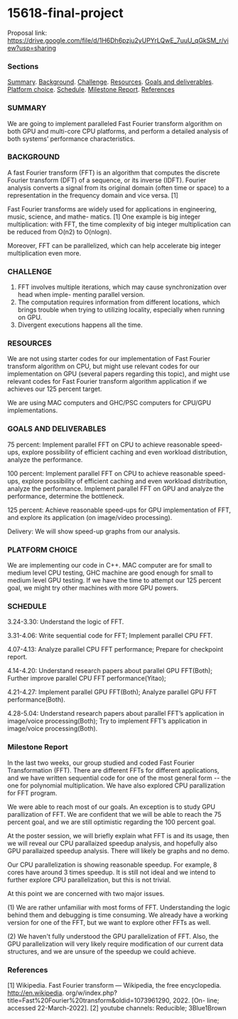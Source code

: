 # 15618-final-project
Proposal link: https://drive.google.com/file/d/1H6Dh6pzju2yUPYrLQwE_7uuU_qGkSM_r/view?usp=sharing

### Sections
[Summary](#summary). 
[Background](#background). 
[Challenge](#challenge). 
[Resources](#resources). 
[Goals and deliverables](#goals-and-deliverables). 
[Platform choice](#platform-choice). 
[Schedule](#schedule). 
[Milestone Report](#milestone-report). 
[References](#references)

### SUMMARY
We are going to implement paralleled Fast Fourier transform algorithm on both GPU and multi-core
CPU platforms, and perform a detailed analysis of both systems’ performance characteristics.
### BACKGROUND
A fast Fourier transform (FFT) is an algorithm that computes the discrete Fourier transform (DFT)
of a sequence, or its inverse (IDFT). Fourier analysis converts a signal from its original domain
(often time or space) to a representation in the frequency domain and vice versa. [1]

Fast Fourier transforms are widely used for applications in engineering, music, science, and mathe-
matics. [1] One example is big integer multiplication: with FFT, the time complexity of big integer
multiplication can be reduced from O(n2) to O(nlogn).

Moreover, FFT can be parallelized, which can help accelerate big integer multiplication even more.
### CHALLENGE
1. FFT involves multiple iterations, which may cause synchronization over head when imple-
menting parallel version.
2. The computation requires information from different locations, which brings trouble when
trying to utilizing locality, especially when running on GPU.
3. Divergent executions happens all the time.
### RESOURCES
We are not using starter codes for our implementation of Fast Fourier transform algorithm on CPU,
but might use relevant codes for our implementation on GPU (several papers regarding this topic),
and might use relevant codes for Fast Fourier transform algorithm application if we achieves our
125 percent target.

We are using MAC computers and GHC/PSC computers for CPU/GPU implementations.
### GOALS AND DELIVERABLES
75 percent: Implement parallel FFT on CPU to achieve reasonable speed-ups, explore possibility of efficient caching and even workload distribution, analyze the performance. 

100 percent: Implement parallel FFT on CPU to achieve reasonable speed-ups, explore possibility of efficient caching and even workload distribution, analyze the performance. Implement parallel FFT on GPU and analyze the performance, determine the bottleneck.

125 percent: Achieve reasonable speed-ups for GPU implementation of FFT, and explore its application (on image/video processing).

Delivery: We will show speed-up graphs from our analysis.
### PLATFORM CHOICE
We are implementing our code in C++. MAC computer are for small to medium level CPU testing,
GHC machine are good enough for small to medium level GPU testing. If we have the time to
attempt our 125 percent goal, we might try other machines with more GPU powers.
### SCHEDULE
3.24-3.30: Understand the logic of FFT.

3.31-4.06: Write sequential code for FFT; Implement parallel CPU FFT.

4.07-4.13: Analyze parallel CPU FFT performance; Prepare for checkpoint report.

4.14-4.20: Understand research papers about parallel GPU FFT(Both); Further improve parallel CPU FFT performance(Yitao); 

4.21-4.27: Implement parallel GPU FFT(Both); Analyze parallel GPU FFT performance(Both). 

4.28-5.04: Understand research papers about parallel FFT’s application in image/voice processing(Both); Try to implement FFT’s application in image/voice processing(Both).

### Milestone Report
In the last two weeks, our group studied and coded Fast Fourier Transformation (FFT). There are different FFTs for different applications, and we have written sequential code for one of the most general form -- the one for polynomial multiplication. We have also explored CPU parallization for FFT program.

We were able to reach most of our goals. An exception is to study GPU parallization of FFT. We are confident that we will be able to reach the 75 percent goal, and we are still optimistic regarding the 100 percent goal. 

At the poster session, we will briefly explain what FFT is and its usage, then we will reveal our CPU parallaized speedup analysis, and hopefully also GPU parallaized speedup analysis. There will likely be graphs and no demo.

Our CPU parallelization is showing reasonable speedup. For example, 8 cores have around 3 times speedup. It is still not ideal and we intend to further explore CPU parallelization, but this is not trivial.

At this point we are concerned with two major issues. 

(1) We are rather unfamiliar with most forms of FFT. Understanding the logic behind them and debugging is time consuming. We already have a working version for one of the FFT, but we want to explore other FFTs as well. 

(2) We haven't fully understood the GPU parallelization of FFT. Also, the GPU parallelization will very likely require modification of our current data structures, and we are unsure of the speedup we could achieve.

### References
[1] Wikipedia. Fast Fourier transform — Wikipedia, the free encyclopedia. http://en.wikipedia.
org/w/index.php?title=Fast\%20Fourier\%20transform&oldid=1073961290, 2022. [On-
line; accessed 22-March-2022].
[2] youtube channels: Reducible; 3Blue1Brown
